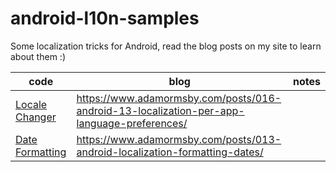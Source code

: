 # android-l10n-samples

Some localization tricks for Android, read the blog posts on my site to learn about them :)

|code|blog|notes|
|-|-|-|
|[Locale Changer](https://github.com/aormsby/android-l10n-samples/tree/main/app/src/main/java/com/adamormsby/l10n_samples/locale_changer)|https://www.adamormsby.com/posts/016-android-13-localization-per-app-language-preferences/ ||
|[Date Formatting](https://github.com/aormsby/android-l10n-samples/tree/main/app/src/main/java/com/adamormsby/l10n_samples/date_format)|https://www.adamormsby.com/posts/013-android-localization-formatting-dates/ ||
